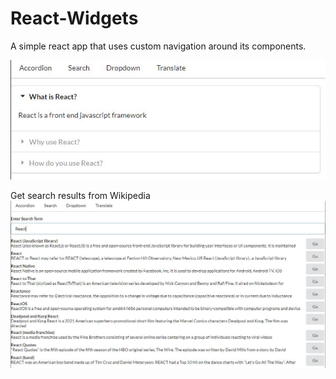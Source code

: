 # React-Widgets

A simple react app that uses custom navigation around its components.

![Landing](/public/Landing.JPG)

Get search results from Wikipedia
![Wiki](/public/Wiki.JPG)
